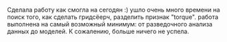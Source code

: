Сделала работу как смогла на сегодян :)
ушло очень много времени на поиск того, как сделать гридсёерч, разделить признак "torque".
работа выполнена на самый возможный минимум: от разведочного анализа данных до моделей.
К сожалению, больше ничего не успела.